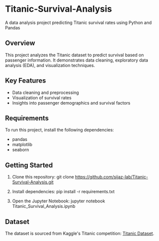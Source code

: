 # Titanic-Survival-Analysis
A data analysis project predicting Titanic survival rates using Python and Pandas


## Overview
This project analyzes the Titanic dataset to predict survival based on passenger information. It demonstrates data cleaning, exploratory data analysis (EDA), and visualization techniques.

## Key Features
- Data cleaning and preprocessing
- Visualization of survival rates
- Insights into passenger demographics and survival factors

## Requirements
To run this project, install the following dependencies:
- pandas
- matplotlib
- seaborn

## Getting Started
1. Clone this repository:
git clone https://github.com/sijaz-lab/Titanic-Survival-Analysis.git
1. Install dependencies:
pip install -r requirements.txt

2. Open the Jupyter Notebook:
jupyter notebook Titanic_Survival_Analysis.ipynb

## Dataset
The dataset is sourced from Kaggle's Titanic competition: [Titanic Dataset](https://www.kaggle.com/c/titanic/data).

